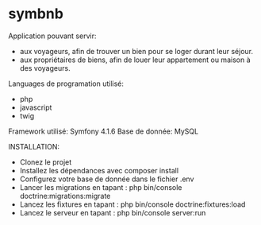 # symbnb

Application pouvant servir:
 - aux voyageurs, afin de trouver un bien pour se loger durant leur séjour.
 - aux propriétaires de biens, afin de louer leur appartement ou maison à des voyageurs.
 
Languages de programation utilisé:
  - php
  - javascript
  - twig
  
Framework utilisé: Symfony 4.1.6
Base de donnée: MySQL

INSTALLATION:
- Clonez le projet
- Installez les dépendances avec composer install
- Configurez votre base de donnée dans le fichier .env
- Lancer les migrations en tapant : php bin/console doctrine:migrations:migrate
- Lancez les fixtures en tapant : php bin/console doctrine:fixtures:load
- Lancez le serveur en tapant : php bin/console server:run
